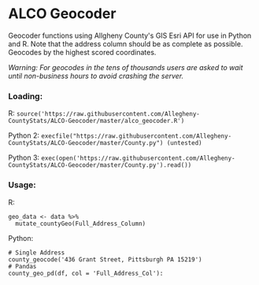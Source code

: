 # ALCO Geocoder

Geocoder functions using Allgheny County's GIS Esri API for use in Python and R. Note that the address column should be as complete as possible. Geocodes by the highest scored coordinates.

_Warning: For geocodes in the tens of thousands users are asked to wait until non-business hours to avoid crashing the server._

### Loading:

R: `source('https://raw.githubusercontent.com/Allegheny-CountyStats/ALCO-Geocoder/master/alco_geocoder.R')`

Python 2: `execfile("https://raw.githubusercontent.com/Allegheny-CountyStats/ALCO-Geocoder/master/County.py") (untested)`

Python 3: `exec(open('https://raw.githubusercontent.com/Allegheny-CountyStats/ALCO-Geocoder/master/County.py').read())`

### Usage:

R:

```
geo_data <- data %>%
  mutate_countyGeo(Full_Address_Column)
```

Python:

```
# Single Address
county_geocode('436 Grant Street, Pittsburgh PA 15219')
# Pandas
county_geo_pd(df, col = 'Full_Address_Col'):
```
